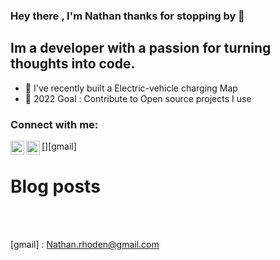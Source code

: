 ### Hey there , I'm Nathan thanks for stopping by 👋

## Im a developer with a passion for turning thoughts into code.
- 🔋 I've recently built a Electric-vehicle charging Map 
- 🥅 2022 Goal : Contribute to Open source projects I use 

### Connect with me:

[<img align="left" alt="nathanRhoden | LinkedIn" width="22px" src="https://cdn.jsdelivr.net/npm/simple-icons@v7/icons/linkedin.svg" />][linkedin]
[<img align="left" alt="nathanRhoden | LinkedIn" width="22px" src="https://cdn.jsdelivr.net/npm/simple-icons@v7/icons/gmail.svg" />][gmail]

# Blog posts
<!-- BLOG-POST-LIST:START -->
<!-- BLOG-POST-LIST:END -->

<br />
<br />

[linkedin]: https://www.linkedin.com/in/nathan-rhoden-99b321a8
[gmail] : Nathan.rhoden@gmail.com